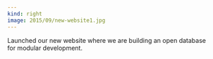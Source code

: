 ```yaml
---
kind: right
image: 2015/09/new-website1.jpg
---
```


Launched our new website where we are building an open database for&nbsp;modular development.
